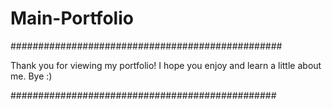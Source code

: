 # Main-Portfolio

#################################################

Thank you for viewing my portfolio! I hope you enjoy and learn a little about me.
Bye :)

################################################
